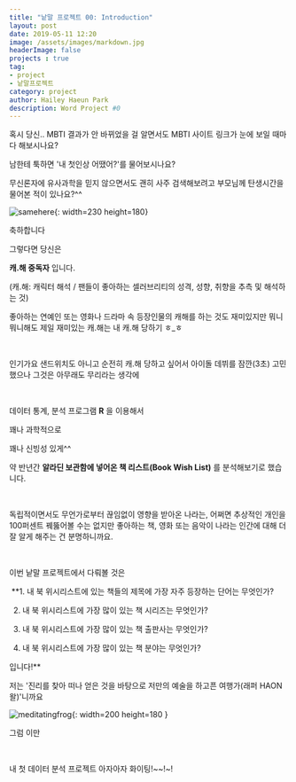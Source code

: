 ```yaml
---
title: "낱말 프로젝트 00: Introduction"
layout: post
date: 2019-05-11 12:20
image: /assets/images/markdown.jpg
headerImage: false
projects : true
tag:
- project
- 낱말프로젝트
category: project
author: Hailey Haeun Park
description: Word Project #0
---
```


  혹시 당신.. MBTI 결과가 안 바뀌었을 걸 알면서도 MBTI 사이트 링크가 눈에 보일 때마다 해보시나요?


  남한테 툭하면 '내 첫인상 어땠어?'를 물어보시나요?


  무신론자에 유사과학을 믿지 않으면서도 괜히 사주 검색해보려고 부모님께 탄생시간을 물어본 적이 있나요?^^


![samehere](https://encrypted-tbn0.gstatic.com/images?q=tbn:ANd9GcQC8KRDDc2AUNK8rhkpvOO6sK-0vGPByVEOIKk67eIZaNcbC6Js "Same here"){: width=230 height=180}


축하합니다

그렇다면 당신은

**캐.해 중독자** 입니다.

(캐.해: 캐릭터 해석 / 팬들이 좋아하는 셀러브리티의 성격, 성향, 취향을 추측 및 해석하는 것)


좋아하는 연예인 또는 영화나 드라마 속 등장인물의 캐해를 하는 것도 재미있지만 뭐니뭐니해도 제일 재미있는 캐.해는 내 캐.해 당하기 ㅎ_ㅎ

​

인기가요 샌드위치도 아니고 순전히 캐.해 당하고 싶어서 아이돌 데뷔를 잠깐(3초) 고민했으나 그것은 아무래도 무리라는 생각에

​

데이터 통계, 분석 프로그램 **R** 을 이용해서

꽤나 과학적으로

꽤나 신빙성 있게^^

약 반년간 **알라딘 보관함에 넣어온 책 리스트(Book Wish List)** 를 분석해보기로 했습니다.

​

독립적이면서도 무언가로부터 끊임없이 영향을 받아온 나라는, 어쩌면 추상적인 개인을 100퍼센트 꿰뚫어볼 수는 없지만 좋아하는 책, 영화 또는 음악이 나라는 인간에 대해 더 잘 알게 해주는 건 분명하니까요.

​

이번 낱말 프로젝트에서 다뤄볼 것은


​
**1. 내 북 위시리스트에 있는 책들의 제목에 가장 자주 등장하는 단어는 무엇인가?

2. 내 북 위시리스트에 가장 많이 있는 책 시리즈는 무엇인가?

3. 내 북 위시리스트에 가장 많이 있는 책 출판사는 무엇인가?

4. 내 북 위시리스트에 가장 많이 있는 책 분야는 무엇인가?

입니다!**
​


 저는 '진리를 찾아 떠나 얻은 것을 바탕으로 저만의 예술을 하고픈 여행가(래퍼 HAON 왈)'니까요



 ​![meditatingfrog](https://i.ytimg.com/vi/zZLitvV6f5Y/hqdefault.jpg "Meditating frog"){: width=200 height=180 }

 그럼 이만

 ​

 내 첫 데이터 분석 프로젝트 아자아자 화이팅!~~!~!

 ​
